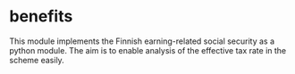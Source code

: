 # benefits

This module implements the Finnish earning-related social security as a python module. The aim is to enable analysis of 
the effective tax rate in the scheme easily. 
